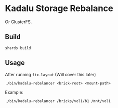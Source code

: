 # Kadalu Storage Rebalance

Or GlusterFS.

## Build

```
shards build
```

## Usage

After running `fix-layout` (Will cover this later)

```
./bin/kadalu-rebalancer <brick-root> <mount-path>
```

Example:

```
./bin/kadalu-rebalancer /bricks/vol1/b1 /mnt/vol1
```


